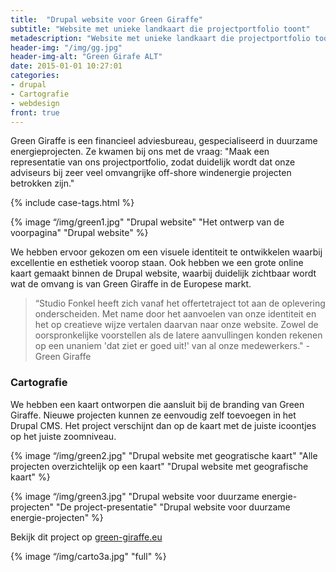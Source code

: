 ```yaml
---
title:  "Drupal website voor Green Giraffe"
subtitle: "Website met unieke landkaart die projectportfolio toont"
metadescription: "Website met unieke landkaart die projectportfolio toont"
header-img: "/img/gg.jpg"
header-img-alt: "Green Girafe ALT"
date: 2015-01-01 10:27:01
categories:
- drupal
- Cartografie
- webdesign
front: true
---
```


Green Giraffe is een financieel adviesbureau, gespecialiseerd in duurzame energieprojecten. Ze kwamen bij ons met de vraag: "Maak een representatie van ons projectportfolio, zodat duidelijk wordt dat onze adviseurs bij zeer veel omvangrijke off-shore windenergie projecten betrokken zijn."

{% include case-tags.html %}

{% image “/img/green1.jpg" "Drupal website" "Het ontwerp van de voorpagina" "Drupal website" %}

We hebben ervoor gekozen om een visuele identiteit te ontwikkelen waarbij excellentie en esthetiek voorop staan. Ook hebben we een grote online kaart gemaakt binnen de Drupal website, waarbij duidelijk zichtbaar wordt wat de omvang is van Green Giraffe in de Europese markt.

> “Studio Fonkel heeft zich vanaf het offertetraject tot aan de oplevering onderscheiden. Met name door het aanvoelen van onze identiteit en het op creatieve wijze vertalen daarvan naar onze website. Zowel de oorspronkelijke voorstellen als de latere aanvullingen konden rekenen op een unaniem 'dat ziet er goed uit!' van al onze medewerkers." - Green Giraffe

### Cartografie

We hebben een kaart ontworpen die aansluit bij de branding van Green Giraffe. Nieuwe projecten kunnen ze eenvoudig zelf toevoegen in het Drupal CMS. Het project verschijnt dan op de kaart met de juiste icoontjes op het juiste zoomniveau.

{% image “/img/green2.jpg" "Drupal website met geogratische kaart" "Alle projecten overzichtelijk op een kaart" "Drupal website met geografische kaart" %}

{% image “/img/green3.jpg" "Drupal website voor duurzame energie-projecten" "De project-presentatie" "Drupal website voor duurzame energie-projecten" %}

Bekijk dit project op <a href="http://green-giraffe.eu/" target="_blank">green-giraffe.eu</a>

{% image “/img/carto3a.jpg" "full" %}
